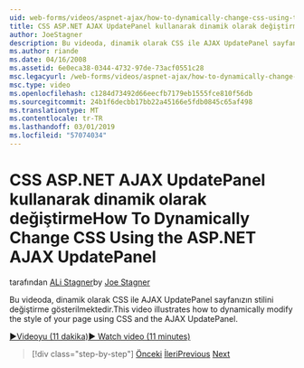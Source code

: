 ```yaml
---
uid: web-forms/videos/aspnet-ajax/how-to-dynamically-change-css-using-the-aspnet-ajax-updatepanel
title: CSS ASP.NET AJAX UpdatePanel kullanarak dinamik olarak değiştirme | Microsoft Docs
author: JoeStagner
description: Bu videoda, dinamik olarak CSS ile AJAX UpdatePanel sayfanızın stilini değiştirme gösterilmektedir.
ms.author: riande
ms.date: 04/16/2008
ms.assetid: 6e0eca38-0344-4732-97de-73acf0551c28
msc.legacyurl: /web-forms/videos/aspnet-ajax/how-to-dynamically-change-css-using-the-aspnet-ajax-updatepanel
msc.type: video
ms.openlocfilehash: c1284d73492d66eecfb7179eb1555fce810f56db
ms.sourcegitcommit: 24b1f6decbb17bb22a45166e5fdb0845c65af498
ms.translationtype: MT
ms.contentlocale: tr-TR
ms.lasthandoff: 03/01/2019
ms.locfileid: "57074034"
---
```

<a name="how-to-dynamically-change-css-using-the-aspnet-ajax-updatepanel"></a><span data-ttu-id="61adb-103">CSS ASP.NET AJAX UpdatePanel kullanarak dinamik olarak değiştirme</span><span class="sxs-lookup"><span data-stu-id="61adb-103">How To Dynamically Change CSS Using the ASP.NET AJAX UpdatePanel</span></span>
====================
<span data-ttu-id="61adb-104">tarafından [ALi Stagner](https://github.com/JoeStagner)</span><span class="sxs-lookup"><span data-stu-id="61adb-104">by [Joe Stagner](https://github.com/JoeStagner)</span></span>

<span data-ttu-id="61adb-105">Bu videoda, dinamik olarak CSS ile AJAX UpdatePanel sayfanızın stilini değiştirme gösterilmektedir.</span><span class="sxs-lookup"><span data-stu-id="61adb-105">This video illustrates how to dynamically modify the style of your page using CSS and the AJAX UpdatePanel.</span></span>

[<span data-ttu-id="61adb-106">&#9654;Videoyu (11 dakika)</span><span class="sxs-lookup"><span data-stu-id="61adb-106">&#9654; Watch video (11 minutes)</span></span>](https://channel9.msdn.com/Blogs/ASP-NET-Site-Videos/how-to-dynamically-change-css-using-the-aspnet-ajax-updatepanel)

> [!div class="step-by-step"]
> <span data-ttu-id="61adb-107">[Önceki](basic-aspnet-authentication-in-an-ajax-enabled-application.md)
> [İleri](how-to-dynamically-add-controls-to-a-web-page.md)</span><span class="sxs-lookup"><span data-stu-id="61adb-107">[Previous](basic-aspnet-authentication-in-an-ajax-enabled-application.md)
[Next](how-to-dynamically-add-controls-to-a-web-page.md)</span></span>
